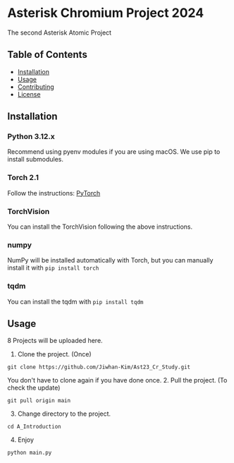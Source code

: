 # Asterisk Chromium Project 2024

The second Asterisk Atomic Project

## Table of Contents

- [Installation](#installation)
- [Usage](#usage)
- [Contributing](#contributing)
- [License](#license)

## Installation

### Python 3.12.x
Recommend using pyenv modules if you are using macOS.
We use pip to install submodules.

### Torch 2.1
Follow the instructions: [PyTorch](https://pytorch.org/get-started/locally/)
### TorchVision
You can install the TorchVision following the above instructions.
### numpy
NumPy will be installed automatically with Torch, but you can manually install it with `pip install torch`
### tqdm
You can install the tqdm with `pip install tqdm`


## Usage

8 Projects will be uploaded here.
1. Clone the project. (Once)
```git
git clone https://github.com/Jiwhan-Kim/Ast23_Cr_Study.git
```
You don't have to clone again if you have done once.
2. Pull the project. (To check the update)
```git
git pull origin main
```
3. Change directory to the project.
```shell
cd A_Introduction
```
4. Enjoy
```shell
python main.py
```

